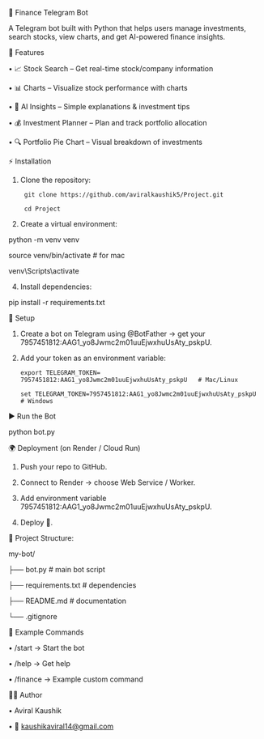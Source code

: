 💸 Finance Telegram Bot

A Telegram bot built with Python that helps users manage investments, search stocks, view charts, and get AI-powered finance insights.


🚀 Features

•	📈 Stock Search – Get real-time stock/company information

•	📊 Charts – Visualize stock performance with charts

•	🤖 AI Insights – Simple explanations & investment tips

•	💰 Investment Planner – Plan and track portfolio allocation

•	🔍 Portfolio Pie Chart – Visual breakdown of investments

⚡ Installation
1. Clone the repository:
   
		git clone https://github.com/aviralkaushik5/Project.git

		cd Project

2. Create a virtual environment:

python -m venv venv

source venv/bin/activate   # for mac

venv\Scripts\activate
   
4. Install dependencies:

pip install -r requirements.txt


🔑 Setup

1.	Create a bot on Telegram using @BotFather → get your 7957451812:AAG1_yo8Jwmc2m01uuEjwxhuUsAty_pskpU.

2.	Add your token as an environment variable:


		export TELEGRAM_TOKEN= 7957451812:AAG1_yo8Jwmc2m01uuEjwxhuUsAty_pskpU   # Mac/Linux
      
		set TELEGRAM_TOKEN=7957451812:AAG1_yo8Jwmc2m01uuEjwxhuUsAty_pskpU      # Windows



▶️ Run the Bot

python bot.py



🌍 Deployment (on Render / Cloud Run)

1.	Push your repo to GitHub.

2.	Connect to Render → choose Web Service / Worker.

3.	Add environment variable 7957451812:AAG1_yo8Jwmc2m01uuEjwxhuUsAty_pskpU.

4.	Deploy 🚀.


 📂 Project Structure:

my-bot/

├── bot.py             		 # main bot script

├── requirements.txt  		  # dependencies

├── README.md        		   # documentation

└── .gitignore


📝 Example Commands

•	/start → Start the bot

•	/help → Get help

•	/finance → Example custom command



👨‍💻 Author
	
•	Aviral Kaushik

•	📧 kaushikaviral14@gmail.com
	
 
